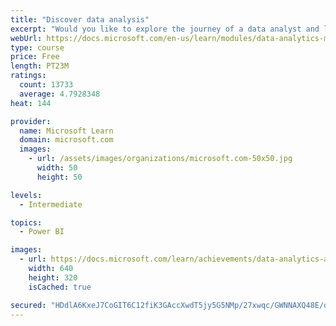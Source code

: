 ```yaml
---
title: "Discover data analysis"
excerpt: "Would you like to explore the journey of a data analyst and learn how a data analyst tells a story with data? In this module, you will explore the different roles in data and learn the different tasks of a data analyst."
webUrl: https://docs.microsoft.com/en-us/learn/modules/data-analytics-microsoft/
type: course
price: Free
length: PT23M
ratings:
  count: 13733
  average: 4.7928348
heat: 144

provider:
  name: Microsoft Learn
  domain: microsoft.com
  images:
    - url: /assets/images/organizations/microsoft.com-50x50.jpg
      width: 50
      height: 50

levels:
  - Intermediate

topics:
  - Power BI

images:
  - url: https://docs.microsoft.com/learn/achievements/data-analytics-and-microsoft-social.png
    width: 640
    height: 320
    isCached: true

secured: "HDdlA6KxeJ7CoGIT6C12fiK3GAccXwdT5jy5G5NMp/27xwqc/GWNNAXQ48E/deyK4p3QEbf7myHReauXOIhDcLQzTRoWFojLJWYmBkKoRpf9QVQBXsk+x+muhZZWaZwYJihaDnuwlOD/+wDckMTIdS0hxklAu2wGSkHnvLTTyV2+LCIrSxJFFKgfsdrZ/jCcdBqr6B0boZsWFdUifYnsuct1k+2DOYS+Ahgvk43liFv0s3n4Z8Hi4GJapxRatUWyNMxQG/u2lGHsyN1xcU06Y9Q0VRlKY+cpn7vCfIUwhCKY22VQcY7Ics49bsvKqI6c6gRA7LqyeZpcQJlA6XJTS4jpQ9Z92RJ+YjZKq/WL2QwuSFh1FlAWGyWtZCIH4oNFMn5IEJB849Dt9SEL+SecTOvbMpXdx3jkrfba9k8Ienp7x9JvmO3g+CmSlmkFxd2M;UrwD+w24HjsRNRYsN2kP7Q=="
---
```


